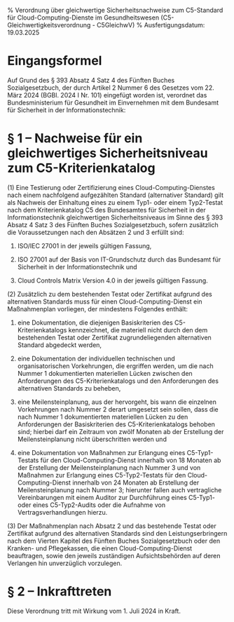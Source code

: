 % Verordnung über gleichwertige Sicherheitsnachweise zum C5-Standard für Cloud-Computing-Dienste im Gesundheitswesen  (C5-Gleichwertigkeitsverordnung - C5GleichwV)
% Ausfertigungsdatum: 19.03.2025
 
# Eingangsformel

Auf Grund des § 393 Absatz 4 Satz 4 des Fünften Buches Sozialgesetzbuch, der durch Artikel 2 Nummer 6 des Gesetzes vom 22. März 2024 (BGBl. 2024 I Nr. 101) eingefügt worden ist, verordnet das Bundesministerium für Gesundheit im Einvernehmen mit dem Bundesamt für Sicherheit in der Informationstechnik:

# § 1 – Nachweise für ein gleichwertiges Sicherheitsniveau zum C5-Kriterienkatalog

(1) Eine Testierung oder Zertifizierung eines Cloud-Computing-Dienstes nach einem nachfolgend aufgezählten Standard (alternativer Standard) gilt als Nachweis der Einhaltung eines zu einem Typ1- oder einem Typ2-Testat nach dem Kriterienkatalog C5 des Bundesamtes für Sicherheit in der Informationstechnik gleichwertigen Sicherheitsniveaus im Sinne des § 393 Absatz 4 Satz 3 des Fünften Buches Sozialgesetzbuch, sofern zusätzlich die Voraussetzungen nach den Absätzen 2 und 3 erfüllt sind:

1. ISO/IEC 27001 in der jeweils gültigen Fassung,

2. ISO 27001 auf der Basis von IT-Grundschutz durch das Bundesamt für Sicherheit in der Informationstechnik und

3. Cloud Controls Matrix Version 4.0 in der jeweils gültigen Fassung.

(2) Zusätzlich zu dem bestehenden Testat oder Zertifikat aufgrund des alternativen Standards muss für einen Cloud-Computing-Dienst ein Maßnahmenplan vorliegen, der mindestens Folgendes enthält:

1. eine Dokumentation, die diejenigen Basiskriterien des C5-Kriterienkatalogs kennzeichnet, die materiell nicht durch den dem bestehenden Testat oder Zertifikat zugrundeliegenden alternativen Standard abgedeckt werden,

2. eine Dokumentation der individuellen technischen und organisatorischen Vorkehrungen, die ergriffen werden, um die nach Nummer 1 dokumentierten materiellen Lücken zwischen den Anforderungen des C5-Kriterienkatalogs und den Anforderungen des alternativen Standards zu beheben,

3. eine Meilensteinplanung, aus der hervorgeht, bis wann die einzelnen Vorkehrungen nach Nummer 2 derart umgesetzt sein sollen, dass die nach Nummer 1 dokumentierten materiellen Lücken zu den Anforderungen der Basiskriterien des C5-Kriterienkatalogs behoben sind; hierbei darf ein Zeitraum von zwölf Monaten ab der Erstellung der Meilensteinplanung nicht überschritten werden und

4. eine Dokumentation von Maßnahmen zur Erlangung eines C5-Typ1-Testats für den Cloud-Computing-Dienst innerhalb von 18 Monaten ab der Erstellung der Meilensteinplanung nach Nummer 3 und von Maßnahmen zur Erlangung eines C5-Typ2-Testats für den Cloud-Computing-Dienst innerhalb von 24 Monaten ab Erstellung der Meilensteinplanung nach Nummer 3; hierunter fallen auch vertragliche Vereinbarungen mit einem Auditor zur Durchführung eines C5-Typ1- oder eines C5-Typ2-Audits oder die Aufnahme von Vertragsverhandlungen hierzu.

(3) Der Maßnahmenplan nach Absatz 2 und das bestehende Testat oder Zertifikat aufgrund des alternativen Standards sind den Leistungserbringern nach dem Vierten Kapitel des Fünften Buches Sozialgesetzbuch oder den Kranken- und Pflegekassen, die einen Cloud-Computing-Dienst beauftragen, sowie den jeweils zuständigen Aufsichtsbehörden auf deren Verlangen hin unverzüglich vorzulegen.

# § 2 – Inkrafttreten

Diese Verordnung tritt mit Wirkung vom 1. Juli 2024 in Kraft.
